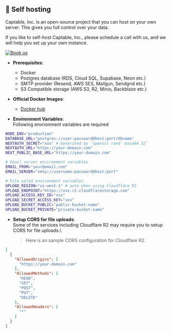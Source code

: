 <h2 id="hosting">🚀 Self hosting</h2>

Captable, Inc. is an open-source project that you can host on your own server. This gives you full control over your data.

If you like to self-host Captable, Inc., please schedule a call with us, and we will help you set up your own instance.

<a href="https://captable.inc/schedule/"><img alt="Book us" src="https://cal.com/book-with-cal-dark.svg" /></a>

- **Prerequisites**:
  - Docker
  - Postgres database (RDS, Cloud SQL, Supabase, Neon etc.)
  - SMTP provider (Resend, AWS SES, Mailgun, Sendgrid etc.)
  - S3 Compatible storage (AWS S3, R2, Minio, Backblaze etc.)

- **Official Docker Images**:
  - <a href="https://hub.docker.com/r/captable/captable" target="_blank">Docker hub</a>
  <!-- - <a href="https://github.com/captableinc/captable/pkgs/container/captable" target="_blank">Github registry</a> -->

- **Environment Variables**:\
Following envrionment variables are required

```bash
NODE_ENV="production"
DATABASE_URL="postgres://user:password@host:port/dbname"
NEXTAUTH_SECRET="xxx" # Generated by `openssl rand -base64 32`
NEXTAUTH_URL="https://your-domain.com"
NEXT_PUBLIC_BASE_URL="https://your-domain.com"

# Email server environment variables
EMAIL_FROM="your@email.com"
EMAIL_SERVER="smtp://username:password@host:port"

# File uplod environment variables
UPLOAD_REGION="us-west-1" # auto when using Cloudflare R2
UPLOAD_ENDPOINT="https://xxx.r2.cloudflarestorage.com"
UPLOAD_ACCESS_KEY_ID="xxx"
UPLOAD_SECRET_ACCESS_KEY="xxx"
UPLOAD_BUCKET_PUBLIC="public-bucket-name"
UPLOAD_BUCKET_PRIVATE="private-bucket-name"
```

- **Setup CORS for file uploads**:\
  Some of the services including Cloudflare R2 may require you to setup CORS for file uploads.\
  
  > Here is an sample CORS configuration for Cloudflare R2.

```json
[
  {
    "AllowedOrigins": [
      "https://your-domain.com"
    ],
    "AllowedMethods": [
      "HEAD",
      "GET",
      "POST",
      "PUT",
      "DELETE"
    ],
    "AllowedHeaders": [
      "*"
    ]
  }
]
```